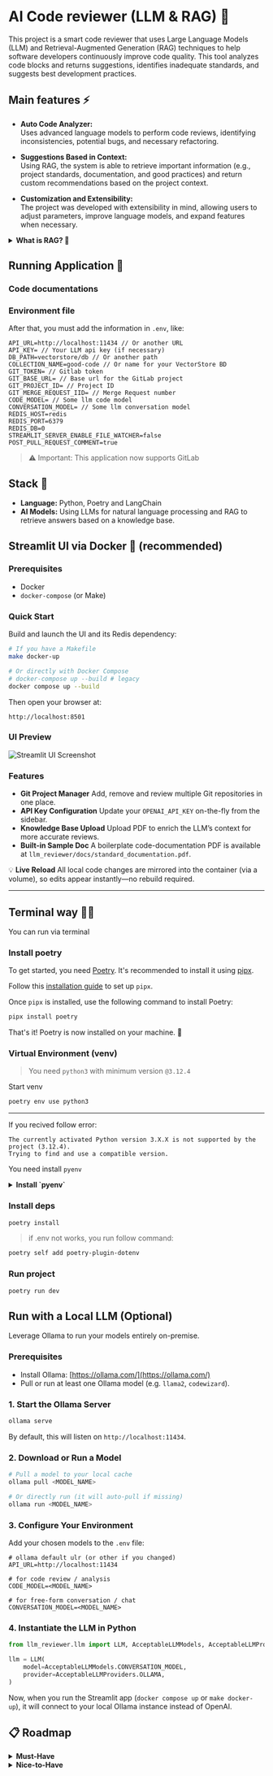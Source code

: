 # AI Code reviewer (LLM & RAG) 🤖

This project is a smart code reviewer that uses Large Language Models (LLM) and Retrieval-Augmented Generation (RAG) techniques to help software developers continuously improve code quality.
This tool analyzes code blocks and returns suggestions, identifies inadequate standards, and suggests best development practices.

## Main features ⚡️

- **Auto Code Analyzer:**  
  Uses advanced language models to perform code reviews, identifying inconsistencies, potential bugs, and necessary refactoring.

- **Suggestions Based in Context:**  
  Using RAG, the system is able to retrieve important information (e.g., project standards, documentation, and good practices) and return custom recommendations based on the project context.

- **Customization and Extensibility:**  
  The project was developed with extensibility in mind, allowing users to adjust parameters, improve language models, and expand features when necessary.

<details>
  <summary><strong>What is RAG? 🤨</strong></summary>
  Retrieval-Augmented Generation (RAG) integrates retrieval mechanisms with generative models. It first fetches contextually relevant external information, then leverages this data to produce enhanced, accurate, and informed responses—allowing AI to generate context-aware outputs beyond its static training data.

  <img src="docs/rag.png" />
</details>

## Running Application 👀

### Code documentations

### Environment file

After that, you must add the information in `.env`, like:

```
API_URL=http://localhost:11434 // Or another URL
API_KEY= // Your LLM api key (if necessary)
DB_PATH=vectorstore/db // Or another path
COLLECTION_NAME=good-code // Or name for your VectorStore BD
GIT_TOKEN= // Gitlab token
GIT_BASE_URL= // Base url for the GitLab project
GIT_PROJECT_ID= // Project ID
GIT_MERGE_REQUEST_IID= // Merge Request number
CODE_MODEL= // Some llm code model
CONVERSATION_MODEL= // Some llm conversation model
REDIS_HOST=redis
REDIS_PORT=6379
REDIS_DB=0
STREAMLIT_SERVER_ENABLE_FILE_WATCHER=false
POST_PULL_REQUEST_COMMENT=true
```

> ⚠️ Important: This application now supports GitLab

## Stack 🧩

- **Language:** Python, Poetry and LangChain
- **AI Models:** Using LLMs for natural language processing and RAG to retrieve answers based on a knowledge base.

## Streamlit UI via Docker 🐳 (recommended)

### Prerequisites

- Docker
- `docker-compose` (or Make)

### Quick Start

Build and launch the UI and its Redis dependency:

```bash
# If you have a Makefile
make docker-up

# Or directly with Docker Compose
# docker-compose up --build # legacy
docker compose up --build
```

Then open your browser at:

```
http://localhost:8501
```

### UI Preview

![Streamlit UI Screenshot](docs/ui.png)

### Features

- **Git Project Manager**
  Add, remove and review multiple Git repositories in one place.
- **API Key Configuration**
  Update your `OPENAI_API_KEY` on-the-fly from the sidebar.
- **Knowledge Base Upload**
  Upload PDF to enrich the LLM’s context for more accurate reviews.
- **Built-in Sample Doc**
  A boilerplate code-documentation PDF is available at
  `llm_reviewer/docs/standard_documentation.pdf`.

💡 **Live Reload**
All local code changes are mirrored into the container (via a volume), so edits appear instantly—no rebuild required.

---

## Terminal way 👨‍💻

You can run via terminal

### Install poetry

To get started, you need [Poetry](https://python-poetry.org/). It's recommended to install it using [pipx](https://pipx.pypa.io/stable/).

Follow this [installation guide](https://pipx.pypa.io/stable/installation/) to set up `pipx`.

Once `pipx` is installed, use the following command to install Poetry:

```bash
pipx install poetry
```

That's it! Poetry is now installed on your machine. 🚀

### Virtual Environment (venv)

> You need `python3` with minimum version `@3.12.4`

Start venv

```bash
poetry env use python3
```

---

If you recived follow error:

```
The currently activated Python version 3.X.X is not supported by the project (3.12.4).
Trying to find and use a compatible version.
```

You need install `pyenv`

<details>
<summary><strong>Install `pyenv`</strong></summary>

Macos

```bash
brew install pyenv
```

Unix System:

```bash
curl https://pyenv.run | bash
```

After install `python@3.12.4`

```bash
pyenv install 3.12.4
```

Use version in project

```bash
pyenv local 3.12.4
poetry env use $(pyenv which python)
```

</details>

### Install deps

```bash
poetry install
```

> if .env not works, you run follow command:

```bash
poetry self add poetry-plugin-dotenv
```

### Run project

```bash
poetry run dev
```

## Run with a Local LLM (Optional)

Leverage Ollama to run your models entirely on-premise.

### Prerequisites

- Install Ollama: [https://ollama.com/](https://ollama.com/)
- Pull or run at least one Ollama model (e.g. `llama2`, `codewizard`).

### 1. Start the Ollama Server

```bash
ollama serve
```

By default, this will listen on `http://localhost:11434`.

### 2. Download or Run a Model

```bash
# Pull a model to your local cache
ollama pull <MODEL_NAME>

# Or directly run (it will auto-pull if missing)
ollama run <MODEL_NAME>
```

### 3. Configure Your Environment

Add your chosen models to the `.env` file:

```env
# ollama default ulr (or other if you changed)
API_URL=http://localhost:11434

# for code review / analysis
CODE_MODEL=<MODEL_NAME>

# for free-form conversation / chat
CONVERSATION_MODEL=<MODEL_NAME>
```

### 4. Instantiate the LLM in Python

```python
from llm_reviewer.llm import LLM, AcceptableLLMModels, AcceptableLLMProviders

llm = LLM(
    model=AcceptableLLMModels.CONVERSATION_MODEL,
    provider=AcceptableLLMProviders.OLLAMA,
)
```

Now, when you run the Streamlit app (`docker compose up` or `make docker-up`), it will connect to your local Ollama instance instead of OpenAI.

## 📋 Roadmap

<details>
<summary><strong>Must-Have</strong></summary>

- [x] Multiple model support
- [x] Custom embeddings
- [x] Dynamic PDF uploads
- [ ] Auto-updating vector store (add, update, delete)
</details>

<details>
<summary><strong>Nice-to-Have</strong></summary>

- [ ] Auto-review agent
- [ ] More platform integrations
</details>
